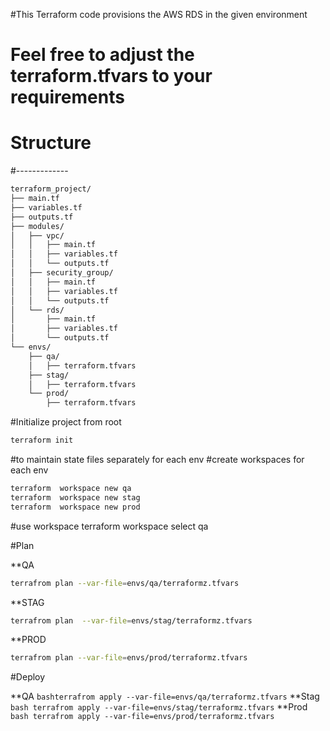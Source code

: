#This Terraform code provisions the AWS RDS in the given environment
# Feel free to adjust the terraform.tfvars to your requirements
# Structure
#-------------  
```markdown
terraform_project/
├── main.tf
├── variables.tf
├── outputs.tf
├── modules/
│   ├── vpc/
│   │   ├── main.tf
│   │   ├── variables.tf
│   │   └── outputs.tf
│   ├── security_group/
│   │   ├── main.tf
│   │   ├── variables.tf
│   │   └── outputs.tf
│   └── rds/
│       ├── main.tf
│       ├── variables.tf
│       └── outputs.tf
└── envs/
    ├── qa/
    │   ├── terraform.tfvars
    ├── stag/
    │   ├── terraform.tfvars
    └── prod/
        ├── terraform.tfvars
```

#Initialize project from root
```bash
terraform init 
```
#to maintain state files separately for each env 
#create workspaces for each env
```bash
terraform  workspace new qa
terraform  workspace new stag
terraform  workspace new prod
```
#use workspace
terraform workspace select qa

#Plan

**QA
```bash
terrafrom plan --var-file=envs/qa/terraformz.tfvars
```
**STAG
```bash
terrafrom plan  --var-file=envs/stag/terraformz.tfvars
```
**PROD
```bash
terrafrom plan --var-file=envs/prod/terraformz.tfvars
```

#Deploy

**QA
```bashterrafrom apply --var-file=envs/qa/terraformz.tfvars```
**Stag
```bash terrafrom apply --var-file=envs/stag/terraformz.tfvars```
**Prod
```bash terrafrom apply --var-file=envs/prod/terraformz.tfvars ```
```
